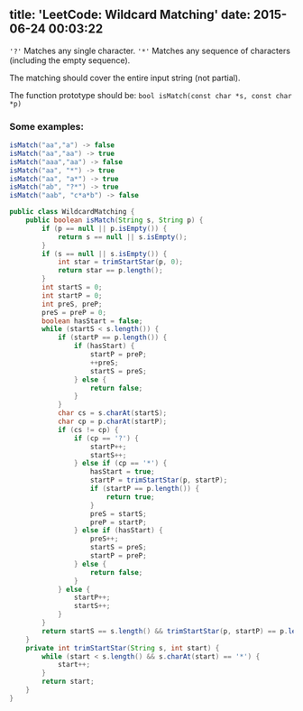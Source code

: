 title: 'LeetCode: Wildcard Matching'
date: 2015-06-24 00:03:22
---
`'?'` Matches any single character.
`'*'` Matches any sequence of characters (including the empty sequence).

The matching should cover the entire input string (not partial).

The function prototype should be:
`bool isMatch(const char *s, const char *p)`

### Some examples:
```java
isMatch("aa","a") -> false
isMatch("aa","aa") -> true
isMatch("aaa","aa") -> false
isMatch("aa", "*") -> true
isMatch("aa", "a*") -> true
isMatch("ab", "?*") -> true
isMatch("aab", "c*a*b") -> false
```

```java
public class WildcardMatching {
    public boolean isMatch(String s, String p) {
        if (p == null || p.isEmpty()) {
            return s == null || s.isEmpty();
        }
        if (s == null || s.isEmpty()) {
            int star = trimStartStar(p, 0);
            return star == p.length();
        }
        int startS = 0;
        int startP = 0;
        int preS, preP;
        preS = preP = 0;
        boolean hasStart = false;
        while (startS < s.length()) {
            if (startP == p.length()) {
                if (hasStart) {
                    startP = preP;
                    ++preS;
                    startS = preS;
                } else {
                    return false;
                }
            }
            char cs = s.charAt(startS);
            char cp = p.charAt(startP);
            if (cs != cp) {
                if (cp == '?') {
                    startP++;
                    startS++;
                } else if (cp == '*') {
                    hasStart = true;
                    startP = trimStartStar(p, startP);
                    if (startP == p.length()) {
                        return true;
                    }
                    preS = startS;
                    preP = startP;
                } else if (hasStart) {
                    preS++;
                    startS = preS;
                    startP = preP;
                } else {
                    return false;
                }
            } else {
                startP++;
                startS++;
            }
        }
        return startS == s.length() && trimStartStar(p, startP) == p.length();
    }
    private int trimStartStar(String s, int start) {
        while (start < s.length() && s.charAt(start) == '*') {
            start++;
        }
        return start;
    }
}
```
